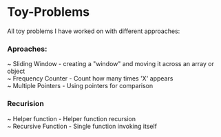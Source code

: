 # Toy-Problems
All toy problems I have worked on with different approaches:
### Aproaches:
~ Sliding Window - creating a "window" and moving it across an array or object <br />
~ Frequency Counter - Count how many times 'X' appears <br />
~ Multiple Pointers - Using pointers for comparison

### Recurision
~ Helper function - Helper function recursion <br />
~ Recursive Function - Single function invoking itself

